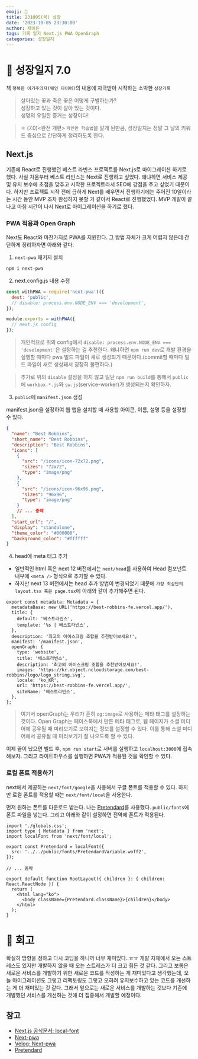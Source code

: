 ```yaml
---
emoji: 🌱
title: 231005(목) 성장
date: '2023-10-05 23:30:00'
author: 제이든
tags: 기록 일지 Next.js PWA OpenGraph
categories: 성장일지
---
```


# 🚤 성장일지 7.0

책 `행복한 이기주의자(웨인 다이어)`의 내용에 자극받아 시작하는 소박한 `성장기록`

> 살아있는 꽃과 죽은 꽃은 어떻게 구별하는가?<br/>
> 성장하고 있는 것이 살아 있는 것이다.<br/>
> 생명의 유일한 증거는 성장이다!

> ⚛ (7.0)<완전 개편> `파인만 학습법`을 알게 된만큼, 성장일지는 정말 그 날의 키워드 중심으로 간단하게 정리하도록 한다.

## Next.js

기존에 React로 진행했던 베스트 라빈스 프로젝트를 Next.js로 마이그레이션 하기로 했다. 사실 처음부터 베스트 라빈스는 Next로 진행하고 싶었다. 왜냐하면 서비스 제공 및 유지 보수에 초점을 맞추고 시작한 프로젝트라서 SEO에 강점을 주고 싶었기 때문이다. 하지만 프로젝트 시작 전에 급하게 Next를 배우면서 진행하기에는 주어진 10일이라는 시간 동안 MVP 조차 완성하지 못할 거 같아서 React로 진행했었다. MVP 개발이 끝나고 마침 시간이 나서 Next로 마이그레이션을 하기로 했다.

### PWA 적용과 Open Graph

Next도 React와 마찬가지로 PWA를 지원한다. 그 방법 자체가 크게 어렵지 않은데 간단하게 정리하자면 아래와 같다.

1. `next-pwa` 패키지 설치

```bash
npm i next-pwa
```

2. next.config.js 내용 수정

```js
const withPWA = require('next-pwa')({
  dest: 'public',
  // disable: process.env.NODE_ENV === 'development',
});

module.exports = withPWA({
  // next.js config
});
```

> 개인적으로 위의 config에서 `disable: process.env.NODE_ENV === 'development'`은 설정하는 걸 추천한다. 왜냐하면 `npm run dev`로 개발 환경을 실행할 때마다 pwa 빌드 파일이 새로 생성되기 때문이다.(commit할 때마다 빌드 파일이 새로 생성돼서 굉장히 불편하다.)

> 추가로 위의 `disable` 설정을 하지 않고 일단 `npm run build`를 통해서 `public`에 `workbox-*.js`와 `sw.js`(service-worker)가 생성되는지 확인하자.

3. `public`에 `manifest.json` 생성

manifest.json을 설정하여 웹 앱을 설치할 때 사용할 아이콘, 이름, 설명 등을 설정할 수 있다.

```json
{
  "name": "Best Robbins",
  "short_name": "Best Robbins",
  "description": "Best Robbins",
  "icons": [
    {
      "src": "/icons/icon-72x72.png",
      "sizes": "72x72",
      "type": "image/png"
    },
    {
      "src": "/icons/icon-96x96.png",
      "sizes": "96x96",
      "type": "image/png"
    }
    // ... 중략
  ],
  "start_url": "/",
  "display": "standalone",
  "theme_color": "#000000",
  "background_color": "#ffffff"
}
```

4. head에 meta 태그 추가

- 일반적인 html 혹은 next 12 버전에서는 `next/head`를 사용하여 Head 컴포넌트 내부에 `<meta />` 형식으로 추가할 수 있다.
- 하지만 next 13 버전에서는 head 추가 방법이 변경되었기 때문에 `가장 최상단의 layout.tsx 혹은 page.tsx`에 아래와 같이 추가해주면 된다.

```tsx
export const metadata: Metadata = {
  metadataBase: new URL('https://best-robbins-fe.vercel.app/'),
  title: {
    default: '베스트라빈스',
    template: '%s | 베스트라빈스',
  },
  description: '최고의 아이스크림 조합을 추천받아보세요!',
  manifest: '/manifest.json',
  openGraph: {
    type: 'website',
    title: '베스트라빈스',
    description: '최고의 아이스크림 조합을 추천받아보세요!',
    images: 'https://kr.object.ncloudstorage.com/best-robbins/logo/logo_string.svg',
    locale: 'ko_KR',
    url: 'https://best-robbins-fe.vercel.app/',
    siteName: '베스트라빈스',
  },
};
```

> 여기서 openGraph는 우리가 흔히 `og:image`로 사용하는 메타 태그를 설정하는 것이다. Open Graph는 페이스북에서 만든 메타 태그로, 웹 페이지가 소셜 미디어에 공유될 때 미리보기로 보여지는 정보를 설정할 수 있다. 이를 통해 소셜 미디어에서 공유될 때 미리보기가 잘 나오도록 할 수 있다.

이제 끝이 났으면 빌드 후, `npm run start`로 서버를 실행하고 `localhost:3000`에 접속해보자. 그리고 라이트하우스를 실행하면 PWA가 적용된 것을 확인할 수 있다.

### 로컬 폰트 적용하기

next에서 제공하는 `next/font/google`을 사용해서 구글 폰트를 적용할 수 있다. 하지만 로컬 폰트를 적용할 때는 `next/font/local`을 사용한다.

먼저 원하는 폰트를 다운로드 받는다. 나는 [Pretendard](https://noonnu.cc/font_page/694)를 사용했다. `public/fonts`에 폰트 파일을 넣는다. 그리고 아래와 같이 설정하면 전역에 폰트가 적용된다.

```tsx
import './globals.css';
import type { Metadata } from 'next';
import localFont from 'next/font/local';

export const Pretendard = localFont({
  src: '../../public/fonts/PretendardVariable.woff2',
});

// ... 중략

export default function RootLayout({ children }: { children: React.ReactNode }) {
  return (
    <html lang="ko">
      <body className={Pretendard.className}>{children}</body>
    </html>
  );
}
```

# 📝 회고

확실히 방향을 정하고 다시 코딩을 하니까 너무 재미있다..ㅠㅠ 개발 자체에서 오는 스트레스도 있지만 개발하지 않을 때 오는 스트레스가 더 크고 힘든 것 같다. 그리고 보통은 새로운 서비스를 개발하기 위한 새로운 코드를 작성하는 게 재미있다고 생각했는데, 오늘 마이그레이션도 그렇고 리팩토링도 그렇고 오히려 유지보수하고 있는 코드를 개선하는 게 더 재미있는 것 같다. 그래서 앞으로는 새로운 서비스를 개발하는 것보다 기존에 개발했던 서비스를 개선하는 것에 더 집중해서 개발할 예정이다.

## 참고

- [Next.js 공식문서: local-font](https://nextjs.org/docs/app/building-your-application/optimizing/fonts#local-fonts)
- [Next-pwa](https://www.npmjs.com/package/next-pwa)
- [Velog: Next-pwa](https://velog.io/@ghenmaru/Next-PWA-%EC%9B%B9%EC%95%B1-%EB%A7%8C%EB%93%A4%EA%B8%B0)
- [Pretendard](https://noonnu.cc/font_page/694)

```toc

```
